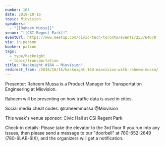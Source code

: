 ```yaml
---
number: 164
date: 2018-10-16
topic: Miovision
speakers:
  - "[[Raheem Mussa]]"
venue: "[[CSI Regent Park]]"
eventUrl: https://www.meetup.com/civic-tech-toronto/events/253764670
via: in-person
booker: patcon
tags:
  - type/hacknight
  - topic/transportation
title: "Hacknight #164 – Miovision"
redirect_from: /2018/10/16/hacknight-164-miovision-with-raheem-mussa/
---
```


Presenter:
Raheem Mussa is a Product Manager for Transportation Engineering at Miovision.

Raheem will be presenting on how traffic data is used in cities.

Social media cheat codes:
@raheemmussa
@Miovision

This week's venue sponsor:
Civic Hall at CSI Regent Park

Check-in details:
Please take the elevator to the 3rd floor
If you run into any issues, then please send a message to our "doorbell" at 780-652-2649 (780-6LAB-6IX), and the organizers will get a notification.
